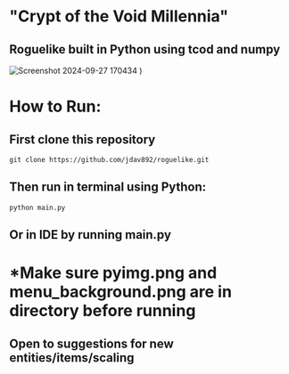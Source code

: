 # "Crypt of the Void Millennia"
## Roguelike built in Python using tcod and numpy

![Screenshot 2024-09-27 170434](https://github.com/user-attachments/assets/95b06792-2f0d-4544-9ecd-0fdb51ba2131)
)

# How to Run:
## First clone this repository
```
git clone https://github.com/jdav892/roguelike.git

```
## Then run in terminal using Python:
```
python main.py
```

## Or in IDE by running main.py

# *Make sure pyimg.png and menu_background.png are in directory before running

## Open to suggestions for new entities/items/scaling

